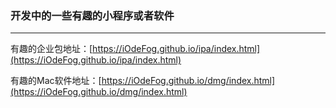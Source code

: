 
### 开发中的一些有趣的小程序或者软件

----------------------


 有趣的企业包地址：[https://iOdeFog.github.io/ipa/index.html](https://iOdeFog.github.io/ipa/index.html)


 有趣的Mac软件地址：[https://iOdeFog.github.io/dmg/index.html](https://iOdeFog.github.io/dmg/index.html)















